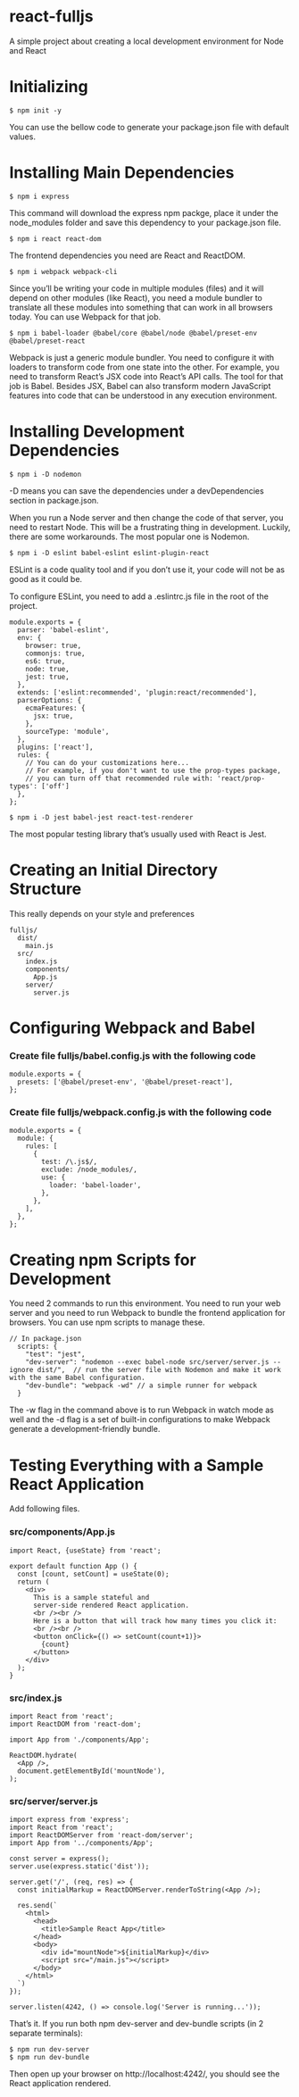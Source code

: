 # react-fulljs
A simple project about creating a local development environment for Node and React 

# Initializing


```
$ npm init -y
```

You can use the bellow code to generate your package.json file with default values.

# Installing Main Dependencies


```
$ npm i express
```

This command will download the express npm packge, place it under the node_modules folder and save this dependency to your package.json file. 


```
$ npm i react react-dom
```

The frontend dependencies you need are React and ReactDOM.


```
$ npm i webpack webpack-cli
```

Since you’ll be writing your code in multiple modules (files) and it will depend on other modules (like React), you need a module bundler to translate all these modules into something that can work in all browsers today. You can use Webpack for that job.

```
$ npm i babel-loader @babel/core @babel/node @babel/preset-env @babel/preset-react
```

Webpack is just a generic module bundler. You need to configure it with loaders to transform code from one state into the other. For example, you need to transform React’s JSX code into React’s API calls. The tool for that job is Babel. Besides JSX, Babel can also transform modern JavaScript features into code that can be understood in any execution environment. 

# Installing Development Dependencies


```
$ npm i -D nodemon
```

-D means you can save the dependencies under a devDependencies section in package.json.

When you run a Node server and then change the code of that server, you need to restart Node. This will be a frustrating thing in development. Luckily, there are some workarounds. The most popular one is Nodemon.


```
$ npm i -D eslint babel-eslint eslint-plugin-react
```

ESLint is a code quality tool and if you don’t use it, your code will not be as good as it could be.

To configure ESLint, you need to add a .eslintrc.js file in the root of the project.


```
module.exports = {
  parser: 'babel-eslint',
  env: {
    browser: true,
    commonjs: true,
    es6: true,
    node: true,
    jest: true,
  },
  extends: ['eslint:recommended', 'plugin:react/recommended'],
  parserOptions: {
    ecmaFeatures: {
      jsx: true,
    },
    sourceType: 'module',
  },
  plugins: ['react'],
  rules: {
    // You can do your customizations here...
    // For example, if you don't want to use the prop-types package,
    // you can turn off that recommended rule with: 'react/prop-types': ['off']
  },
};
```



```
$ npm i -D jest babel-jest react-test-renderer
```
The most popular testing library that’s usually used with React is Jest. 

# Creating an Initial Directory Structure

This really depends on your style and preferences

```
fulljs/
  dist/
    main.js
  src/
    index.js
    components/
      App.js
    server/
      server.js
```

# Configuring Webpack and Babel

### Create file fulljs/babel.config.js with the following code

```
module.exports = {
  presets: ['@babel/preset-env', '@babel/preset-react'],
};
```
### Create file fulljs/webpack.config.js with the following code

```
module.exports = {
  module: {
    rules: [
      {
        test: /\.js$/,
        exclude: /node_modules/,
        use: {
          loader: 'babel-loader',
        },
      },
    ],
  },
};
```
# Creating npm Scripts for Development

You need 2 commands to run this environment. You need to run your web server and you need to run Webpack to bundle the frontend application for browsers. You can use npm scripts to manage these.


```
// In package.json
  scripts: {
    "test": "jest",
    "dev-server": "nodemon --exec babel-node src/server/server.js --ignore dist/",  // run the server file with Nodemon and make it work with the same Babel configuration.
    "dev-bundle": "webpack -wd" // a simple runner for webpack
  }
```

The -w flag in the command above is to run Webpack in watch mode as well and the -d flag is a set of built-in configurations to make Webpack generate a development-friendly bundle.

#  Testing Everything with a Sample React Application

Add following files.

### src/components/App.js

```
import React, {useState} from 'react';

export default function App () {
  const [count, setCount] = useState(0);
  return (
    <div>
      This is a sample stateful and
      server-side rendered React application.
      <br /><br />
      Here is a button that will track how many times you click it:
      <br /><br />
      <button onClick={() => setCount(count+1)}>
        {count}
      </button>
    </div>
  );
}
```

### src/index.js


```
import React from 'react';
import ReactDOM from 'react-dom';

import App from './components/App';

ReactDOM.hydrate(
  <App />,
  document.getElementById('mountNode'),
);
```

### src/server/server.js

```
import express from 'express';
import React from 'react';
import ReactDOMServer from 'react-dom/server';
import App from '../components/App';

const server = express();
server.use(express.static('dist'));

server.get('/', (req, res) => {
  const initialMarkup = ReactDOMServer.renderToString(<App />);

  res.send(`
    <html>
      <head>
        <title>Sample React App</title>
      </head>
      <body>
        <div id="mountNode">${initialMarkup}</div>
        <script src="/main.js"></script>
      </body>
    </html>
  `)
});

server.listen(4242, () => console.log('Server is running...'));
```

That’s it. If you run both npm dev-server and dev-bundle scripts (in 2 separate terminals):


```
$ npm run dev-server
$ npm run dev-bundle
```

Then open up your browser on http://localhost:4242/, you should see the React application rendered.




